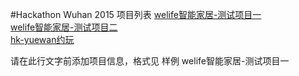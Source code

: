 ﻿#Hackathon Wuhan 2015 项目列表
[welife智能家居-测试项目一](https://github.com/binhe22/HackWuhan2015)  
[welife智能家居-测试项目二](https://github.com/binhe22/HackWuhan2015)  
[hk-yuewan约玩](https://github.com/z512862913/hk-yuewan/)

请在此行文字前添加项目信息，格式见 样例 welife智能家居-测试项目一 

